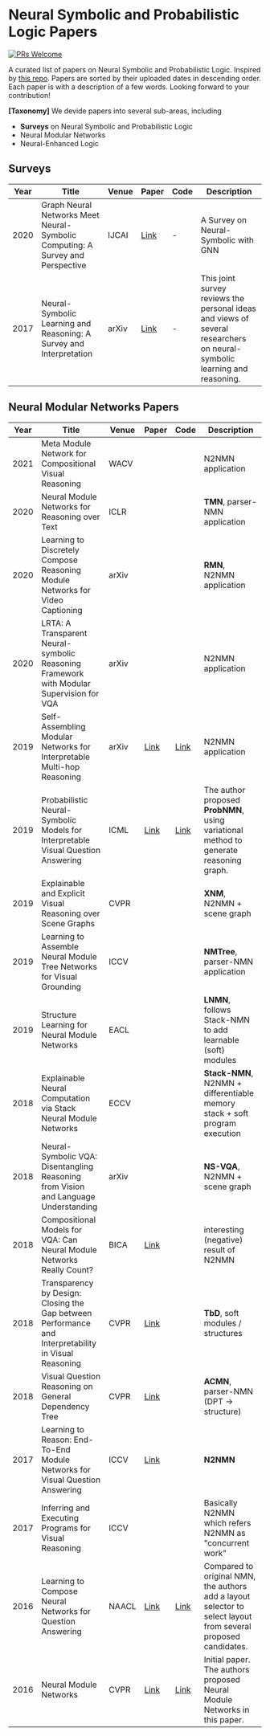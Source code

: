 # Neural Symbolic and Probabilistic Logic Papers

[![PRs Welcome](https://img.shields.io/badge/PRs-welcome-brightgreen.svg?style=flat-square)](http://makeapullrequest.com)

A curated list of papers on Neural Symbolic and Probabilistic Logic. Inspired by [this repo](https://github.com/safe-graph/graph-adversarial-learning-literature). Papers are sorted by their uploaded dates in descending order. Each paper is with a description of a few words. Looking forward to your contribution!

**\[Taxonomy\]** We devide papers into several sub-areas, including

* **Surveys** on Neural Symbolic and Probabilistic Logic
* Neural Modular Networks
* Neural-Enhanced Logic

## Surveys
| Year | Title                  | Venue | Paper                                      | Code     | Description                                                  |
| ---- | ---------------------- | ----- | ------------------------------------------ | -------- | ------------------------------------------------------------ |
| 2020 | Graph Neural Networks Meet Neural-Symbolic Computing: A Survey and Perspective | IJCAI | [Link](https://www.ijcai.org/Proceedings/2020/0679.pdf) | - | A Survey on Neural-Symbolic with GNN |
| 2017 | Neural-Symbolic Learning and Reasoning: A Survey and Interpretation | arXiv | [Link](https://arxiv.org/pdf/1711.03902.pdf) | - | This joint survey reviews the personal ideas and views of several researchers on neural-symbolic learning and reasoning. |
## Neural Modular Networks Papers
| Year | Title                  | Venue | Paper                                      | Code     | Description                                                  |
| ---- | ---------------------- | ----- | ------------------------------------------ | -------- | ------------------------------------------------------------ |
| 2021 | Meta Module Network for Compositional Visual Reasoning | WACV ||| N2NMN application|
| 2020 | Neural Module Networks for Reasoning over Text | ICLR ||| **TMN**, parser-NMN application|
| 2020 | Learning to Discretely Compose Reasoning Module Networks for Video Captioning | arXiv ||| **RMN**, N2NMN application|
| 2020 | LRTA: A Transparent Neural-symbolic Reasoning Framework with Modular Supervision for VQA | arXiv ||| N2NMN application|
| 2019 | Self-Assembling Modular Networks for Interpretable Multi-hop Reasoning | arXiv | [Link](https://arxiv.org/abs/1909.05803) | [Link](https://github.com/jiangycTarheel/NMN-MultiHopQA) | N2NMN application|
| 2019 | Probabilistic Neural-Symbolic Models for Interpretable Visual Question Answering | ICML  | [Link](https://arxiv.org/abs/1902.07864) | [Link](https://github.com/kdexd/probnmn-clevr) | The author proposed **ProbNMN**, using variational method to generate reasoning graph. |
| 2019 | Explainable and Explicit Visual Reasoning over Scene Graphs | CVPR ||| **XNM**, N2NMN + scene graph|
| 2019 | Learning to Assemble Neural Module Tree Networks for Visual Grounding | ICCV ||| **NMTree**, parser-NMN application|
| 2019 | Structure Learning for Neural Module Networks | EACL ||| **LNMN**, follows Stack-NMN to add learnable (soft) modules|
| 2018 | Explainable Neural Computation via Stack Neural Module Networks | ECCV ||| **Stack-NMN**, N2NMN + differentiable memory stack + soft program execution |
| 2018 | Neural-Symbolic VQA: Disentangling Reasoning from Vision and Language Understanding | arXiv ||| **NS-VQA**, N2NMN + scene graph|
| 2018 | Compositional Models for VQA: Can Neural Module Networks Really Count? | BICA | [Link](https://www.sciencedirect.com/science/article/pii/S1877050918323986) || interesting (negative) result of N2NMN |
| 2018 | Transparency by Design: Closing the Gap between Performance and Interpretability in Visual Reasoning | CVPR | [Link](https://openaccess.thecvf.com/content_cvpr_2018/papers/Mascharka_Transparency_by_Design_CVPR_2018_paper.pdf) || **TbD**, soft modules / structures|
| 2018 | Visual Question Reasoning on General Dependency Tree | CVPR | [Link](https://openaccess.thecvf.com/content_cvpr_2018/papers/Cao_Visual_Question_Reasoning_CVPR_2018_paper.pdf) || **ACMN**, parser-NMN (DPT -> structure)|
| 2017 | Learning to Reason: End-To-End Module Networks for Visual Question Answering | ICCV | [Link](https://openaccess.thecvf.com/content_ICCV_2017/papers/Hu_Learning_to_Reason_ICCV_2017_paper.pdf) || **N2NMN**|
| 2017 | Inferring and Executing Programs for Visual Reasoning | ICCV ||| Basically N2NMN which refers N2NMN as "concurrent work" |
| 2016 | Learning to Compose Neural Networks for Question Answering | NAACL  | [Link](https://arxiv.org/abs/1601.01705) | [Link](https://github.com/jacobandreas/nmn2) | Compared to original NMN, the authors add a layout selector to select layout from several proposed candidates. |
| 2016 | Neural Module Networks | CVPR  | [Link](https://arxiv.org/abs/1511.02799v4) | [Link](https://github.com/jacobandreas/nmn2) | Initial paper. The authors proposed Neural Module Networks in this paper. |

